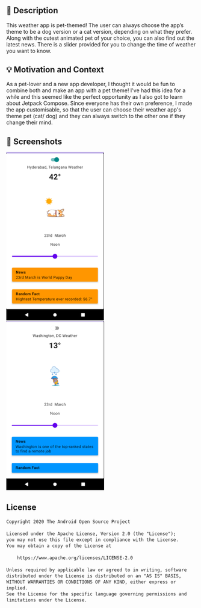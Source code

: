 # 


## :scroll: Description
This weather app is pet-themed! The user can always choose the app’s theme to be a dog version or a cat version, depending on what they prefer. Along with the cutest animated pet of your choice, you can also find out the latest news. There is a slider provided for you to change the time of weather you want to know. 


## :bulb: Motivation and Context
As a pet-lover and a new app developer, I thought it would be fun to combine both and make an app with a pet theme! I've had this idea for a while and this seemed like the perfect opportunity as I also got to learn about Jetpack Compose. Since everyone has their own preference, I made the app customisable, so that the user can choose their weather app's theme pet (cat/ dog) and they can always switch to the other one if they change their mind.

## :camera_flash: Screenshots
<!-- You can add more screenshots here if you like -->
<img src="/results/Screenshot 2021-03-24 at 12.44.10 PM.png" width="260">&emsp;<img src="/results/Screenshot 2021-03-24 at 12.45.09 PM.png" width="260">

## License
```
Copyright 2020 The Android Open Source Project

Licensed under the Apache License, Version 2.0 (the "License");
you may not use this file except in compliance with the License.
You may obtain a copy of the License at

    https://www.apache.org/licenses/LICENSE-2.0

Unless required by applicable law or agreed to in writing, software
distributed under the License is distributed on an "AS IS" BASIS,
WITHOUT WARRANTIES OR CONDITIONS OF ANY KIND, either express or implied.
See the License for the specific language governing permissions and
limitations under the License.
```
